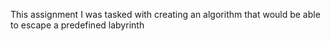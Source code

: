 This assignment I was tasked with creating an algorithm that would be able to escape a predefined labyrinth